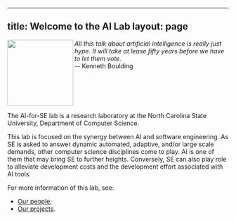 ---
title: Welcome to the AI Lab
layout: page
--


<img align=left width=150
     src="{{site.url}}/img/marvin.jpg">
<em>All this talk about artificial intelligence is really just hype. It will take at
lease fifty years before we have to let them vote.<br></em>
-- Kenneth Boulding
<br clear=all>

The AI-for-SE lab is a research laboratory at the
North Carolina State University, Department of
Computer Science.

This lab is focused on the synergy between AI and
software engineering.  As SE is asked to answer
dynamic automated, adaptive, and/or large scale
demands, other computer science disciplines come to
play. AI is one of them that may bring SE to further
heights. Conversely, SE can also play role to
alleviate development costs and the development
effort associated with AI tools.


For more information of this lab, see:

+ [Our people](people);
+ [Our projects](projects).
